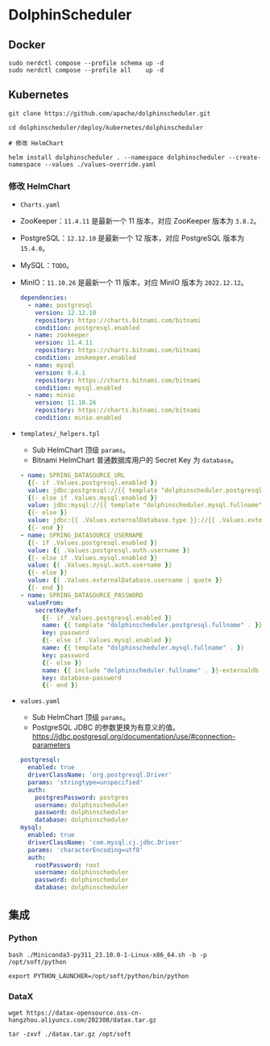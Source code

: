# DolphinScheduler

## Docker

```shell
sudo nerdctl compose --profile schema up -d
sudo nerdctl compose --profile all    up -d
```

## Kubernetes

```shell
git clone https://github.com/apache/dolphinscheduler.git

cd dolphinscheduler/deploy/kubernetes/dolphinscheduler

# 修改 HelmChart

helm install dolphinscheduler . --namespace dolphinscheduler --create-namespace --values ./values-override.yaml
```

### 修改 HelmChart

-   `Charts.yaml`

-   ZooKeeper：`11.4.11` 是最新一个 11 版本，对应 ZooKeeper 版本为 `3.8.2`。
-   PostgreSQL：`12.12.10` 是最新一个 12 版本，对应 PostgreSQL 版本为 `15.4.0`。
-   MySQL：`TODO`。
-   MinIO：`11.10.26` 是最新一个 11 版本，对应 MinIO 版本为 `2022.12.12`。

    ```yaml
    dependencies:
      - name: postgresql
        version: 12.12.10
        repository: https://charts.bitnami.com/bitnami
        condition: postgresql.enabled
      - name: zookeeper
        version: 11.4.11
        repository: https://charts.bitnami.com/bitnami
        condition: zookeeper.enabled
      - name: mysql
        version: 9.4.1
        repository: https://charts.bitnami.com/bitnami
        condition: mysql.enabled
      - name: minio
        version: 11.10.26
        repository: https://charts.bitnami.com/bitnami
        condition: minio.enabled
    ```

-   `templates/_helpers.tpl`

    -   Sub HelmChart 顶级 `params`。
    -   Bitnami HelmChart 普通数据库用户的 Secret Key 为 `database`。

    ```yaml
    - name: SPRING_DATASOURCE_URL
      {{- if .Values.postgresql.enabled }}
      value: jdbc:postgresql://{{ template "dolphinscheduler.postgresql.fullname" . }}:5432/{{ .Values.postgresql.postgresqlDatabase }}?{{ .Values.postgresql.params }}
      {{- else if .Values.mysql.enabled }}
      value: jdbc:mysql://{{ template "dolphinscheduler.mysql.fullname" . }}:3306/{{ .Values.mysql.auth.database }}?{{ .Values.mysql.params }}
      {{- else }}
      value: jdbc:{{ .Values.externalDatabase.type }}://{{ .Values.externalDatabase.host }}:{{ .Values.externalDatabase.port }}/{{ .Values.externalDatabase.database }}?{{ .Values.externalDatabase.params }}
      {{- end }}
    - name: SPRING_DATASOURCE_USERNAME
      {{- if .Values.postgresql.enabled }}
      value: {{ .Values.postgresql.auth.username }}
      {{- else if .Values.mysql.enabled }}
      value: {{ .Values.mysql.auth.username }}
      {{- else }}
      value: {{ .Values.externalDatabase.username | quote }}
      {{- end }}
    - name: SPRING_DATASOURCE_PASSWORD
      valueFrom:
        secretKeyRef:
          {{- if .Values.postgresql.enabled }}
          name: {{ template "dolphinscheduler.postgresql.fullname" . }}
          key: password
          {{- else if .Values.mysql.enabled }}
          name: {{ template "dolphinscheduler.mysql.fullname" . }}
          key: password
          {{- else }}
          name: {{ include "dolphinscheduler.fullname" . }}-externaldb
          key: database-password
          {{- end }}
    ```

-   `values.yaml`

    -   Sub HelmChart 顶级 `params`。
    -   PostgreSQL JDBC 的参数更换为有意义的值。https://jdbc.postgresql.org/documentation/use/#connection-parameters

    ```yaml
    postgresql:
      enabled: true
      driverClassName: 'org.postgresql.Driver'
      params: 'stringtype=unspecified'
      auth:
        postgresPassword: postgres
        username: dolphinscheduler
        password: dolphinscheduler
        database: dolphinscheduler
    mysql:
      enabled: true
      driverClassName: 'com.mysql.cj.jdbc.Driver'
      params: 'characterEncoding=utf8'
      auth:
        rootPassword: root
        username: dolphinscheduler
        password: dolphinscheduler
        database: dolphinscheduler
    ```

## 集成

### Python

```shell
bash ./Miniconda3-py311_23.10.0-1-Linux-x86_64.sh -b -p /opt/soft/python

export PYTHON_LAUNCHER=/opt/soft/python/bin/python
```

### DataX

```shell
wget https://datax-opensource.oss-cn-hangzhou.aliyuncs.com/202308/datax.tar.gz

tar -zxvf ./datax.tar.gz /opt/soft
```
